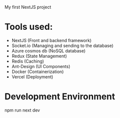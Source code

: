 My first NextJS project

# Tools used:
- NextJS (Front and backend framework)
- Socket.io (Managing and sending to the database)
- Azure cosmos db (NoSQL database)
- Redux (State Management)
- Redis (Caching)
- Ant-Design (UI Components)
- Docker (Containerization)
- Vercel (Deployment)

# Development Environment
npm run next dev